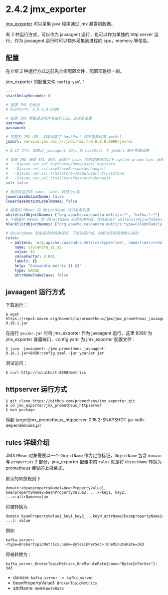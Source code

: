 # 2.4.2 jmx_exporter

[jmx_exporter](https://github.com/prometheus/jmx_exporter) 可以采集 java 程序通过 jmx 暴露的数据。

有 2 种运行方式，可以作为 javaagent 运行，也可以作为单独的 http server 运行，作为 javaagent 运行时可以额外采集到进程的 cpu，memory 等信息。

## 配置

在介绍 2 种运行方式之前先介绍配置文件，配置项是统一的。

jmx_exporter 的配置文件 `config.yaml`：

``` yaml
---
startDelaySeconds: 0

# 连接 JMX 的地址
# hostPort: 0.0.0.0:9999

# 如果 JMX 需要通过用户名密码认证，这这里设置
username:
password:

# 完整的 JMX URL，如果设置了 hostPort 则不需要设置 jmxUrl
jmxUrl: service:jmx:rmi:///jndi/rmi://0.0.0.0:9999/jmxrmi

# 0.17 之后，如果以 javaagent 运行，则 hostPort 与 jmxUrl 都不需要设置

# 如果 JMX 通过 SSL 访问，设置为 true，同时需要通过以下 system properties 设置证书信息：
#   -Djavax.net.ssl.keyStore=/home/user/.keystore
#   -Djavax.net.ssl.keyStorePassword=changeit
#   -Djavax.net.ssl.trustStore=/home/user/.truststore
#   -Djavax.net.ssl.trustStorePassword=changeit
ssl: false

# 是否将监控项 name, label 转换为小写
lowercaseOutputName: false
lowercaseOutputLabelNames: false

# 暴露的 MBean 的 ObjectName 的白名单列表
whitelistObjectNames: ["org.apache.cassandra.metrics:*", "kafka.*:*"]
# 不暴露的 MBean 的 ObjectName 的黑名单列表，优先级高于 whitelistObjectNames
blacklistObjectNames: ["org.apache.cassandra.metrics:type=ColumnFamily,*"]

# ObjectName 到监控项的转换规则，下面详细介绍，如果为空则采用默认规则
rules:
  - pattern: 'org.apache.cassandra.metrics<type=(\w+), name=(\w+)><>Value: (\d+)'
    name: cassandra_$1_$2
    value: $3
    valueFactor: 0.001
    labels: {}
    help: "Cassandra metric $1 $2"
    type: GAUGE
    attrNameSnakeCase: false
```

## javaagent 运行方式

下载运行：

    $ wget https://repo1.maven.org/maven2/io/prometheus/jmx/jmx_prometheus_javaagent/0.16.1/jmx_prometheus_javaagent-0.16.1.jar

在运行 `youJar.jar` 时将 jmx_exporter 作为 javaagent 运行，这里 8080 为 jmx_exporter 暴露端口，config.yaml 为 jmx_exporter 配置文件：

    $ java -javaagent:./jmx_prometheus_javaagent-0.16.1.jar=8080:config.yaml -jar yourJar.jar

测试访问：

    $ curl http://localhost:8080/metrics

## httpserver 运行方式

    $ git clone https://github.com/prometheus/jmx_exporter.git
    $ cd jmx_exporter/jmx_prometheus_httpserver
    $ mvn package

得到 target/jmx_prometheus_httpserver-0.16.2-SNAPSHOT-jar-with-dependencies.jar

## rules 详细介绍

JMX `MBean` 对象需要以一个 `ObjectName` 作为定位标记，`ObjectName` 包含 `domain` 与 `properties` 2 部分，jmx_exporter 配置中的 `rules` 就是将 `ObjectName` 转换为 prometheus 接受的上报格式。

默认的转换规则下

    domain:<beanpropertyName1=beanPropertyValue1, beanpropertyName2=beanPropertyValue2, ...><key1, key2, ...>:attrName=value

将被转换为

    domain_beanPropertyValue1_key1_key2_...keyN_attrName{beanpropertyName2="beanPropertyValue2", ...}: value

例如

    kafka.server:<type=BrokerTopicMetrics,name=BytesInPerSec>:OneMinuteRate=343

将被转换为：

    kafka_server_BrokerTopicMetrics_OneMinuteRate{name="BytesInPerSec"}: 343

* domain: `kafka.server -> kafka_server`
* beanPropertyValue1: `BrokerTopicMetrics`
* attrName: `OneMinuteRate`

